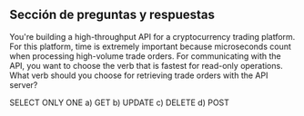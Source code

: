 ## Sección de preguntas y respuestas
You're building a high-throughput API for a cryptocurrency trading
platform. For this platform, time is extremely important because
microseconds count when processing high-volume trade orders. For
communicating with the API, you want to choose the verb that is fastest
for read-only operations.
What verb should you choose for retrieving trade orders with the API
server?

SELECT ONLY ONE
a) GET
b) UPDATE
c) DELETE
d) POST

